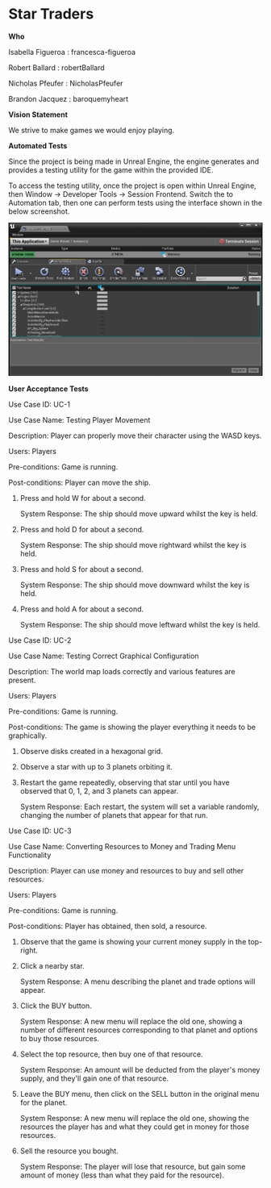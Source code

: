 # Star Traders

**Who**

Isabella Figueroa : francesca-figueroa

Robert Ballard : robertBallard

Nicholas Pfeufer : NicholasPfeufer

Brandon Jacquez : baroquemyheart


**Vision Statement**

We strive to make games we would enjoy playing.

**Automated Tests**

Since the project is being made in Unreal Engine, the engine generates and provides a testing utility for the game within the provided IDE.

To access the testing utility, once the project is open within Unreal Engine, then Window -> Developer Tools -> Session Frontend. Switch the to Automation tab, then one can perform tests using the interface shown in the below screenshot.

![automated testing image](https://github.com/francesca-figueroa/Star_Traders/blob/master/automationTestingExample.PNG "Automated testing.")

**User Acceptance Tests**

Use Case ID: UC-1

Use Case Name: Testing Player Movement

Description: Player can properly move their character using the WASD keys.



Users: Players

Pre-conditions: Game is running.

Post-conditions: Player can move the ship.

1. Press and hold W for about a second.

	System Response: The ship should move upward whilst the key is held.

2. Press and hold D for about a second.

	System Response: The ship should move rightward whilst the key is held.

3. Press and hold S for about a second.

	System Response: The ship should move downward whilst the key is held.

4. Press and hold A for about a second.

	System Response: The ship should move leftward whilst the key is held.



Use Case ID: UC-2

Use Case Name: Testing Correct Graphical Configuration

Description: The world map loads correctly and various features are present.



Users: Players

Pre-conditions: Game is running.

Post-conditions: The game is showing the player everything it needs to be graphically.

1. Observe disks created in a hexagonal grid.

2. Observe a star with up to 3 planets orbiting it.

3. Restart the game repeatedly, observing that star until you have observed that 0, 1, 2, and 3 planets can appear.

	System Response: Each restart, the system will set a variable randomly, changing the number of planets that appear for that run.



Use Case ID: UC-3

Use Case Name: Converting Resources to Money and Trading Menu Functionality

Description: Player can use money and resources to buy and sell other resources.



Users: Players

Pre-conditions: Game is running.

Post-conditions: Player has obtained, then sold, a resource.

1. Observe that the game is showing your current money supply in the top-right.

2. Click a nearby star.

	System Response: A menu describing the planet and trade options will appear.

3. Click the BUY button.

	System Response: A new menu will replace the old one, showing a number of different resources corresponding to that planet and options to buy those resources.

4. Select the top resource, then buy one of that resource.

	System Response: An amount will be deducted from the player's money supply, and they'll gain one of that resource.

5. Leave the BUY menu, then click on the SELL button in the original menu for the planet.

	System Response: A new menu will replace the old one, showing the resources the player has and what they could get in money for those resources.

6. Sell the resource you bought.

	System Response: The player will lose that resource, but gain some amount of money (less than what they paid for the resource).



